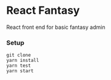 # React Fantasy

React front end for basic fantasy admin

### Setup

```
git clone
yarn install
yarn test
yarn start
```

